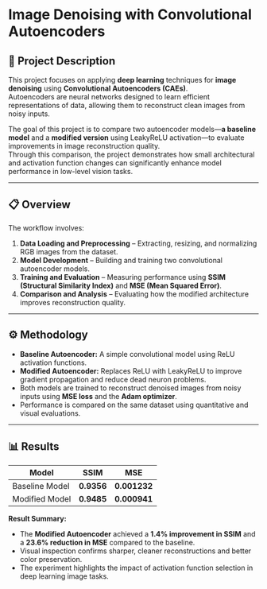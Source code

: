 # Image Denoising with Convolutional Autoencoders

## 🧠 Project Description
This project focuses on applying **deep learning** techniques for **image denoising** using **Convolutional Autoencoders (CAEs)**.  
Autoencoders are neural networks designed to learn efficient representations of data, allowing them to reconstruct clean images from noisy inputs.  

The goal of this project is to compare two autoencoder models—**a baseline model** and a **modified version** using LeakyReLU activation—to evaluate improvements in image reconstruction quality.  
Through this comparison, the project demonstrates how small architectural and activation function changes can significantly enhance model performance in low-level vision tasks.

---

## 📋 Overview
The workflow involves:
1. **Data Loading and Preprocessing** – Extracting, resizing, and normalizing RGB images from the dataset.  
2. **Model Development** – Building and training two convolutional autoencoder models.  
3. **Training and Evaluation** – Measuring performance using **SSIM (Structural Similarity Index)** and **MSE (Mean Squared Error)**.  
4. **Comparison and Analysis** – Evaluating how the modified architecture improves reconstruction quality.

---

## ⚙️ Methodology
- **Baseline Autoencoder:** A simple convolutional model using ReLU activation functions.  
- **Modified Autoencoder:** Replaces ReLU with LeakyReLU to improve gradient propagation and reduce dead neuron problems.  
- Both models are trained to reconstruct denoised images from noisy inputs using **MSE loss** and the **Adam optimizer**.  
- Performance is compared on the same dataset using quantitative and visual evaluations.

---

## 📊 Results
| Model            | SSIM      | MSE       |
|------------------|------------|------------|
| Baseline Model   | **0.9356** | **0.001232** |
| Modified Model   | **0.9485** | **0.000941** |

**Result Summary:**
- The **Modified Autoencoder** achieved a **1.4% improvement in SSIM** and a **23.6% reduction in MSE** compared to the baseline.  
- Visual inspection confirms sharper, cleaner reconstructions and better color preservation.  
- The experiment highlights the impact of activation function selection in deep learning image tasks.
